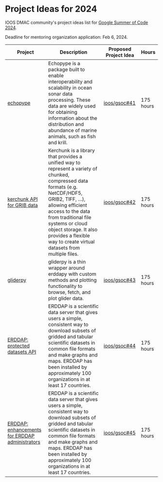 # Project Ideas for 2024

IOOS DMAC community's project ideas list for [Google Summer of Code 2024](https://summerofcode.withgoogle.com/programs/2024).

Deadline for mentoring organization application: Feb 6, 2024.

|**Project** |**Description**|**Proposed Project Idea**| **Hours** |
|------------|---------------|---------|-----------|
|[echopype](https://echopype.readthedocs.io/en/stable/) | Echopype is a package built to enable interoperability and scalability in ocean sonar data processing. These data are widely used for obtaining information about the distribution and abundance of marine animals, such as fish and krill. | [ioos/gsoc#41](https://github.com/ioos/gsoc/issues/41) | 175 hours |
| [kerchunk API for GRIB data](https://fsspec.github.io/kerchunk/) | Kerchunk is a library that provides a unified way to represent a variety of chunked, compressed data formats (e.g. NetCDF/HDF5, GRIB2, TIFF, …), allowing efficient access to the data from traditional file systems or cloud object storage. It also provides a flexible way to create virtual datasets from multiple files. | [ioos/gsoc#42](https://github.com/ioos/gsoc/issues/42) | 175 hours |
| [gliderpy](https://ioos.github.io/gliderpy/) |  gliderpy is a thin wrapper around erddapy with custom methods and plotting functionality to browse, fetch, and plot glider data. | [ioos/gsoc#43](https://github.com/ioos/gsoc/issues/43) | 175 hours |
| [ERDDAP: protected datasets API](https://github.com/ERDDAP/erddap) | ERDDAP is a scientific data server that gives users a simple, consistent way to download subsets of gridded and tabular scientific datasets in common file formats and make graphs and maps. ERDDAP has been installed by approximately 100 organizations in at least 17 countries. | [ioos/gsoc#44](https://github.com/ioos/gsoc/issues/44) | 175 hours |
| [ERDDAP: enhancements for ERDDAP administrators](https://github.com/ERDDAP/erddap) | ERDDAP is a scientific data server that gives users a simple, consistent way to download subsets of gridded and tabular scientific datasets in common file formats and make graphs and maps. ERDDAP has been installed by approximately 100 organizations in at least 17 countries. | [ioos/gsoc#45](https://github.com/ioos/gsoc/issues/45) | 175 hours |

